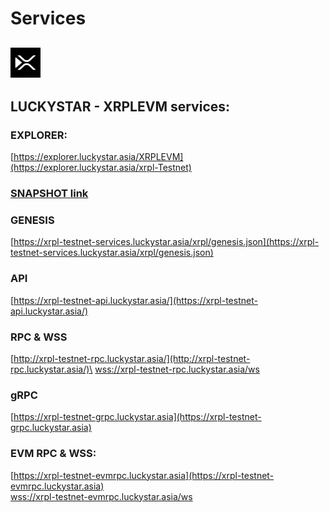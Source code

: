 # Services

## ![](<../../../.gitbook/assets/image (1).png>)

## LUCKYSTAR - XRPLEVM services:

### EXPLORER:&#x20;

[https://explorer.luckystar.asia/XRPLEVM](https://explorer.luckystar.asia/xrpl-Testnet)

### [SNAPSHOT link](../seda/snapshot.md)

### GENESIS&#x20;

[https://xrpl-testnet-services.luckystar.asia/xrpl/genesis.json](https://xrpl-testnet-services.luckystar.asia/xrpl/genesis.json)

### API

&#x20;[https://xrpl-testnet-api.luckystar.asia/](https://xrpl-testnet-api.luckystar.asia/)

### RPC & WSS

[http://xrpl-testnet-rpc.luckystar.asia/](http://xrpl-testnet-rpc.luckystar.asia/)\
[wss://xrpl-testnet-rpc.luckystar.asia/ws](wss://xrpl-testnet-rpc.luckystar.asia/ws)

### gRPC

[https://xrpl-testnet-grpc.luckystar.asia](https://xrpl-testnet-grpc.luckystar.asia)

### EVM RPC & WSS:

[https://xrpl-testnet-evmrpc.luckystar.asia](https://xrpl-testnet-evmrpc.luckystar.asia)
\
[
wss://xrpl-testnet-evmrpc.luckystar.asia/ws](wss://xrpl-testnet-evmrpc.luckystar.asia/ws)
